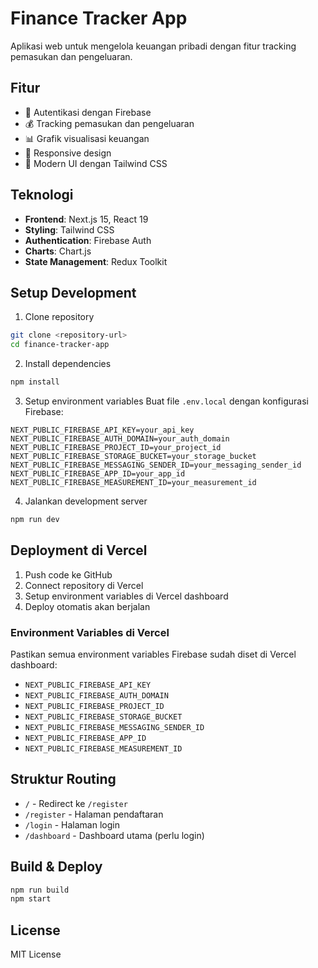 # Finance Tracker App

Aplikasi web untuk mengelola keuangan pribadi dengan fitur tracking pemasukan dan pengeluaran.

## Fitur

- 🔐 Autentikasi dengan Firebase
- 💰 Tracking pemasukan dan pengeluaran
- 📊 Grafik visualisasi keuangan
- 📱 Responsive design
- 🎨 Modern UI dengan Tailwind CSS

## Teknologi

- **Frontend**: Next.js 15, React 19
- **Styling**: Tailwind CSS
- **Authentication**: Firebase Auth
- **Charts**: Chart.js
- **State Management**: Redux Toolkit

## Setup Development

1. Clone repository
```bash
git clone <repository-url>
cd finance-tracker-app
```

2. Install dependencies
```bash
npm install
```

3. Setup environment variables
Buat file `.env.local` dengan konfigurasi Firebase:
```env
NEXT_PUBLIC_FIREBASE_API_KEY=your_api_key
NEXT_PUBLIC_FIREBASE_AUTH_DOMAIN=your_auth_domain
NEXT_PUBLIC_FIREBASE_PROJECT_ID=your_project_id
NEXT_PUBLIC_FIREBASE_STORAGE_BUCKET=your_storage_bucket
NEXT_PUBLIC_FIREBASE_MESSAGING_SENDER_ID=your_messaging_sender_id
NEXT_PUBLIC_FIREBASE_APP_ID=your_app_id
NEXT_PUBLIC_FIREBASE_MEASUREMENT_ID=your_measurement_id
```

4. Jalankan development server
```bash
npm run dev
```

## Deployment di Vercel

1. Push code ke GitHub
2. Connect repository di Vercel
3. Setup environment variables di Vercel dashboard
4. Deploy otomatis akan berjalan

### Environment Variables di Vercel

Pastikan semua environment variables Firebase sudah diset di Vercel dashboard:
- `NEXT_PUBLIC_FIREBASE_API_KEY`
- `NEXT_PUBLIC_FIREBASE_AUTH_DOMAIN`
- `NEXT_PUBLIC_FIREBASE_PROJECT_ID`
- `NEXT_PUBLIC_FIREBASE_STORAGE_BUCKET`
- `NEXT_PUBLIC_FIREBASE_MESSAGING_SENDER_ID`
- `NEXT_PUBLIC_FIREBASE_APP_ID`
- `NEXT_PUBLIC_FIREBASE_MEASUREMENT_ID`

## Struktur Routing

- `/` - Redirect ke `/register`
- `/register` - Halaman pendaftaran
- `/login` - Halaman login
- `/dashboard` - Dashboard utama (perlu login)

## Build & Deploy

```bash
npm run build
npm start
```

## License

MIT License
